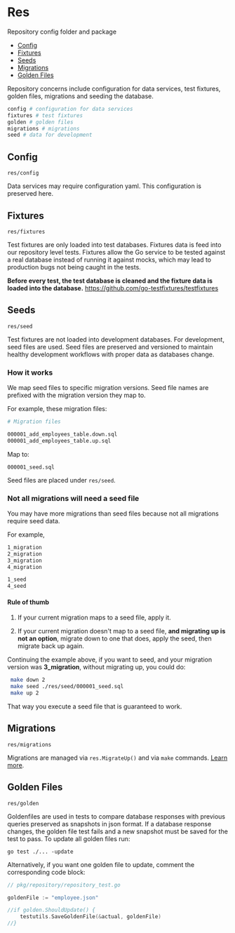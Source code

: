 # Res

Repository config folder and package

- [Config](#config)
- [Fixtures](#fixtures)
- [Seeds](#seeds)
- [Migrations](#migrations)
- [Golden Files](#golden-files)

Repository concerns include configuration for data services, test fixtures, golden files, migrations and seeding the database.  

```bash
config # configuration for data services
fixtures # test fixtures
golden # golden files
migrations # migrations
seed # data for development
```

## Config

`res/config`

Data services may require configuration yaml. This configuration is preserved here.

## Fixtures

`res/fixtures`

Test fixtures are only loaded into test databases. Fixtures data is feed into our repository level tests. Fixtures allow 
the Go service to be tested against a real database instead of running it against mocks, which may lead to production bugs
not being caught in the tests.

__Before every test, the test database is cleaned and the fixture data is loaded into
the database.__ https://github.com/go-testfixtures/testfixtures

## Seeds

`res/seed`

Test fixtures are not loaded into development databases. For development, seed files are used. Seed files are preserved and
versioned to maintain healthy development workflows with proper data 
as databases change. 

### How it works

We map seed files to specific migration versions. Seed file names are prefixed with the migration version they map to.

For example, these migration files:
```bash
# Migration files

000001_add_employees_table.down.sql
000001_add_employees_table.up.sql
```
Map to:
```
000001_seed.sql
```
Seed files are placed under `res/seed`.

### Not all migrations will need a seed file

You may have more migrations than seed files because not all migrations require seed data.

For example,
```bash
1_migration 
2_migration
3_migration
4_migration

1_seed 
4_seed
```

#### Rule of thumb

1. If your current migration maps to a seed file, apply it.


2. If your current migration doesn't map to a seed file, __and migrating up is not an option__, migrate down to one that does, 
apply the seed, then migrate back up again.


Continuing the example above, if you want to seed, and your migration version was __3_migration__, without migrating up, you could do:

```bash
 make down 2
 make seed ./res/seed/000001_seed.sql
 make up 2
```

That way you execute a seed file that is guaranteed to work.

## Migrations

`res/migrations`

Migrations are managed via `res.MigrateUp()` and via 
`make` commands. [Learn more](/README.md#migration-and-seeding).

## Golden Files

`res/golden`

Goldenfiles are used in tests to compare database responses with previous queries preserved as snapshots in json format.
If a database response changes, the golden file test fails and a new snapshot must be saved for the test to pass. 
To update all golden files run:
```
go test ./... -update
```
Alternatively, if you want one golden file to update, comment the corresponding
code block:

```go
// pkg/repository/repository_test.go

goldenFile := "employee.json"

//if golden.ShouldUpdate() {
    testutils.SaveGoldenFile(&actual, goldenFile)
//}
```
